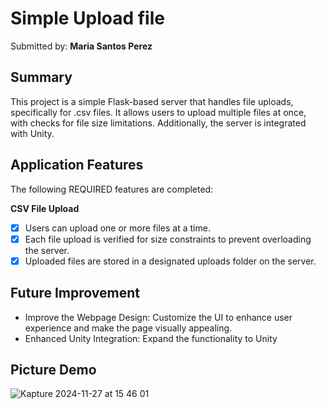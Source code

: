 # Simple Upload file

Submitted by: **Maria Santos Perez**

## Summary

This project is a simple Flask-based server that handles file uploads, specifically for .csv files. It allows users to upload multiple files at once, with checks for file size limitations. Additionally, the server is integrated with Unity.

## Application Features

The following REQUIRED features are completed:

**CSV File Upload**
- [X] Users can upload one or more files at a time.
- [X] Each file upload is verified for size constraints to prevent overloading the server.
- [X] Uploaded files are stored in a designated uploads folder on the server.

## Future Improvement
- Improve the Webpage Design: Customize the UI to enhance user experience and make the page visually appealing.
- Enhanced Unity Integration: Expand the functionality to Unity

## Picture Demo

![Kapture 2024-11-27 at 15 46 01](https://github.com/user-attachments/assets/ba95c9d2-c3a2-4132-97fe-e73cc3d1bfbf)

